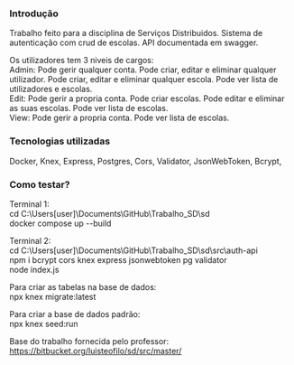 ### Introdução ###

Trabalho feito para a disciplina de Serviços Distribuidos. Sistema de autenticação com crud de escolas. API documentada em swagger.

Os utilizadores tem 3 niveis de cargos:
<br>Admin: Pode gerir qualquer conta. Pode criar, editar e eliminar qualquer utilizador. Pode criar, editar e eliminar qualquer escola. Pode ver lista de utilizadores e escolas.
<br>Edit: Pode gerir a propria conta. Pode criar escolas. Pode editar e eliminar as suas escolas. Pode ver lista de escolas.
<br>View: Pode gerir a propria conta. Pode ver lista de escolas.

### Tecnologias utilizadas ###

Docker,
Knex,
Express,
Postgres,
Cors,
Validator,
JsonWebToken,
Bcrypt,

### Como testar? ###

Terminal 1:
    <br>cd C:\Users\[user]\Documents\GitHub\Trabalho_SD\sd
    <br>docker compose up --build

Terminal 2:
    <br>cd C:\Users\[user]\Documents\GitHub\Trabalho_SD\sd\src\auth-api
    <br>npm i bcrypt cors knex express jsonwebtoken pg validator
    <br>node index.js

Para criar as tabelas na base de dados:
    <br>npx knex migrate:latest

Para criar a base de dados padrão: 
    <br>npx knex seed:run

Base do trabalho fornecida pelo professor: https://bitbucket.org/luisteofilo/sd/src/master/
